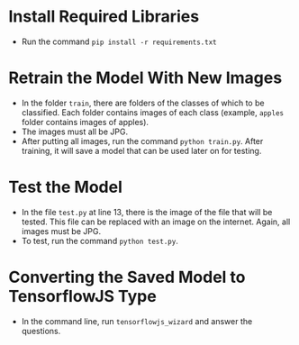 # Install Required Libraries
 * Run the command `pip install -r requirements.txt`

# Retrain the Model With New Images
 * In the folder `train`, there are folders of the classes of which to be classified. Each folder contains images of each class (example, `apples` folder contains images of apples).
 * The images must all be JPG.
 * After putting all images, run the command `python train.py`. After training, it will save a model that can be used later on for testing.

# Test the Model
* In the file `test.py` at line 13, there is the image of the file that will be tested. This file can be replaced with an image on the internet. Again, all images must be JPG.
* To test, run the command `python test.py`.

# Converting the Saved Model to TensorflowJS Type
* In the command line, run `tensorflowjs_wizard` and answer the questions.